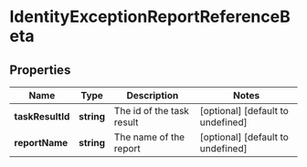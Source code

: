 # IdentityExceptionReportReferenceBeta

## Properties

Name | Type | Description | Notes
------------ | ------------- | ------------- | -------------
**taskResultId** | **string** | The id of the task result | [optional] [default to undefined]
**reportName** | **string** | The name of the report | [optional] [default to undefined]


